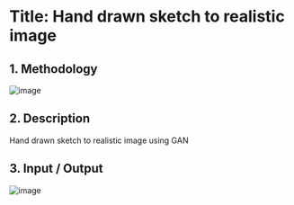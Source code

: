 # **Title: Hand drawn sketch to realistic image**
## **1. Methodology**
![image](https://user-images.githubusercontent.com/68556945/208560973-c482f5be-f609-4612-b5ca-02a09e001303.png)

## **2. Description**
Hand drawn sketch to realistic image using GAN

## **3. Input / Output**
![image](https://user-images.githubusercontent.com/68556945/208560517-60253adc-f02c-41a7-a6c7-ad4bfb0c66d5.png)
